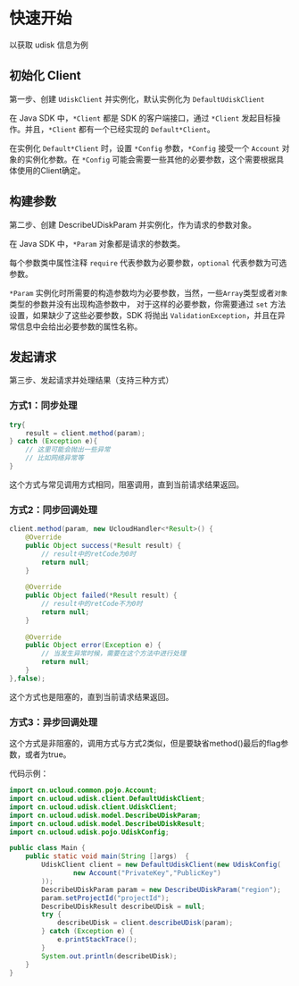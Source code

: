 # 快速开始

以获取 udisk 信息为例

## 初始化 Client

第一步、创建 `UdiskClient` 并实例化，默认实例化为 `DefaultUdiskClient`

在 Java SDK 中，`*Client` 都是 SDK 的客户端接口，通过 `*Client` 发起目标操作。并且，`*Client` 都有一个已经实现的 `Default*Client`。

在实例化 `Default*Client` 时，设置 `*Config` 参数，`*Config` 接受一个 `Account` 对象的实例化参数。在 `*Config` 可能会需要一些其他的必要参数，这个需要根据具体使用的Client确定。

## 构建参数

第二步、创建 DescribeUDiskParam 并实例化，作为请求的参数对象。

在 Java SDK 中，`*Param` 对象都是请求的参数类。

每个参数类中属性注释 `require` 代表参数为必要参数，`optional` 代表参数为可选参数。

`*Param` 实例化时所需要的构造参数均为必要参数，当然，一些`Array`类型或者`对象`类型的参数并没有出现构造参数中，
对于这样的必要参数，你需要通过 `set` 方法设置，如果缺少了这些必要参数，SDK 将抛出 `ValidationException`，并且在异常信息中会给出必要参数的属性名称。

## 发起请求

第三步、发起请求并处理结果（支持三种方式）

### 方式1：同步处理

```java
try{
    result = client.method(param);
} catch (Exception e){
    // 这里可能会抛出一些异常
    // 比如网络异常等
}
```

这个方式与常见调用方式相同，阻塞调用，直到当前请求结果返回。

### 方式2：同步回调处理

```java
client.method(param, new UcloudHandler<*Result>() {
    @Override
    public Object success(*Result result) {
        // result中的retCode为0时
        return null;
    }
                                               
    @Override
    public Object failed(*Result result) {
        // result中的retCode不为0时
        return null;
    }
                                               
    @Override
    public Object error(Exception e) {
        // 当发生异常时候，需要在这个方法中进行处理
        return null;
    }
},false);
```

这个方式也是阻塞的，直到当前请求结果返回。

### 方式3：异步回调处理    

这个方式是非阻塞的，调用方式与方式2类似，但是要缺省method()最后的flag参数，或者为true。

代码示例：

```java
import cn.ucloud.common.pojo.Account;
import cn.ucloud.udisk.client.DefaultUdiskClient;
import cn.ucloud.udisk.client.UdiskClient;
import cn.ucloud.udisk.model.DescribeUDiskParam;
import cn.ucloud.udisk.model.DescribeUDiskResult;
import cn.ucloud.udisk.pojo.UdiskConfig;

public class Main {
    public static void main(String []args)  {
        UdiskClient client = new DefaultUdiskClient(new UdiskConfig(
                new Account("PrivateKey","PublicKey")
        ));
        DescribeUDiskParam param = new DescribeUDiskParam("region");
        param.setProjectId("projectId");
        DescribeUDiskResult describeUDisk = null;
        try {
            describeUDisk = client.describeUDisk(param);
        } catch (Exception e) {
            e.printStackTrace();
        }
        System.out.println(describeUDisk);
    }
}
```

